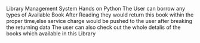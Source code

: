 Library Management System Hands on Python
The User can borrow any types of Available Book
After Reading they would return this book within the proper time,else service charge would be pushed to the user after breaking the returning data
The user can also check out the whole detalis of the books which available in this Library
